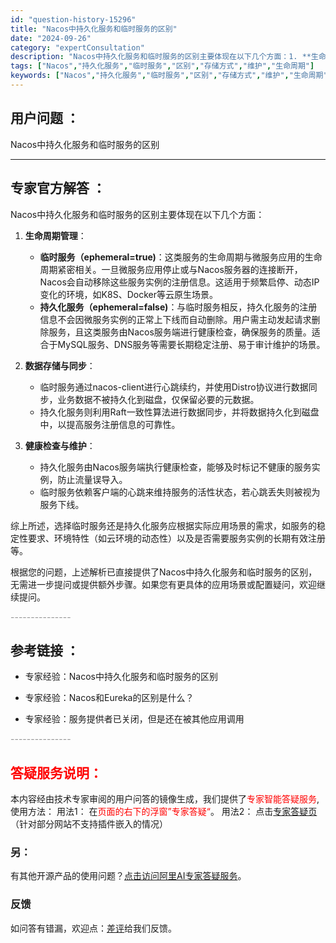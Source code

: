 ```yaml
---
id: "question-history-15296"
title: "Nacos中持久化服务和临时服务的区别"
date: "2024-09-26"
category: "expertConsultation"
description: "Nacos中持久化服务和临时服务的区别主要体现在以下几个方面：1. **生命周期管理**：   - **临时服务（ephemeral=true)**：这类服务的生命周期与微服务应用的生命周期紧密相关。一旦微服务应用停止或与Nacos服务器的连接断开，Nacos会自动移除这些服务实例的注册信息。这适用"
tags: ["Nacos","持久化服务","临时服务","区别","存储方式","维护","生命周期"]
keywords: ["Nacos","持久化服务","临时服务","区别","存储方式","维护","生命周期"]
---
```


## 用户问题 ： 
 Nacos中持久化服务和临时服务的区别  

---------------
## 专家官方解答 ：

Nacos中持久化服务和临时服务的区别主要体现在以下几个方面：

1. **生命周期管理**：
   - **临时服务（ephemeral=true)**：这类服务的生命周期与微服务应用的生命周期紧密相关。一旦微服务应用停止或与Nacos服务器的连接断开，Nacos会自动移除这些服务实例的注册信息。这适用于频繁启停、动态IP变化的环境，如K8S、Docker等云原生场景。
   - **持久化服务（ephemeral=false)**：与临时服务相反，持久化服务的注册信息不会因微服务实例的正常上下线而自动删除。用户需主动发起请求删除服务，且这类服务由Nacos服务端进行健康检查，确保服务的质量。适合于MySQL服务、DNS服务等需要长期稳定注册、易于审计维护的场景。

2. **数据存储与同步**：
   - 临时服务通过nacos-client进行心跳续约，并使用Distro协议进行数据同步，业务数据不被持久化到磁盘，仅保留必要的元数据。
   - 持久化服务则利用Raft一致性算法进行数据同步，并将数据持久化到磁盘中，以提高服务注册信息的可靠性。

3. **健康检查与维护**：
   - 持久化服务由Nacos服务端执行健康检查，能够及时标记不健康的服务实例，防止流量误导入。
   - 临时服务依赖客户端的心跳来维持服务的活性状态，若心跳丢失则被视为服务下线。

综上所述，选择临时服务还是持久化服务应根据实际应用场景的需求，如服务的稳定性要求、环境特性（如云环境的动态性）以及是否需要服务实例的长期有效注册等。

根据您的问题，上述解析已直接提供了Nacos中持久化服务和临时服务的区别，无需进一步提问或提供额外步骤。如果您有更具体的应用场景或配置疑问，欢迎继续提问。


<font color="#949494">---------------</font> 


## 参考链接 ：

* 专家经验：Nacos中持久化服务和临时服务的区别 
 
 * 专家经验：Nacos和Eureka的区别是什么？ 
 
 * 专家经验：服务提供者已关闭，但是还在被其他应用调用 


 <font color="#949494">---------------</font> 
 


## <font color="#FF0000">答疑服务说明：</font> 

本内容经由技术专家审阅的用户问答的镜像生成，我们提供了<font color="#FF0000">专家智能答疑服务</font>,使用方法：
用法1： 在<font color="#FF0000">页面的右下的浮窗”专家答疑“</font>。
用法2： 点击[专家答疑页](https://answer.opensource.alibaba.com/docs/intro)（针对部分网站不支持插件嵌入的情况）
### 另：


有其他开源产品的使用问题？[点击访问阿里AI专家答疑服务](https://answer.opensource.alibaba.com/docs/intro)。
### 反馈
如问答有错漏，欢迎点：[差评](https://ai.nacos.io/user/feedbackByEnhancerGradePOJOID?enhancerGradePOJOId=15311)给我们反馈。
